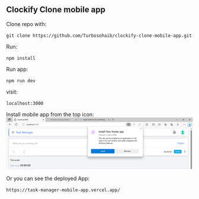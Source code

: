 ## Clockify Clone mobile app

Clone repo with:
```
git clone https://github.com/Turbosohaib/clockify-clone-mobile-app.git
```

Run:
 ```
 npm install
 ```
 Run app:
 ```
 npm run dev
 ```

 visit: 
 ```
 localhost:3000
 ```

 Install mobile app from the top icon:
 ![Alt text](image.png)

Or you can see the deployed App:
```
https://task-manager-mobile-app.vercel.app/
```

